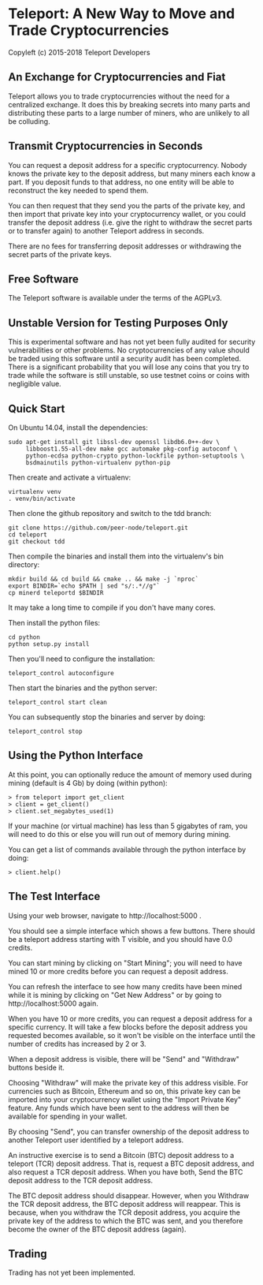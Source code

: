 Teleport: A New Way to Move and Trade Cryptocurrencies
=======================================================

Copyleft (c) 2015-2018 Teleport Developers

An Exchange for Cryptocurrencies and Fiat
-----------------------------------------
Teleport allows you to trade cryptocurrencies without the need
for a centralized exchange. It does this by breaking secrets
into many parts and distributing these parts to a large
number of miners, who are unlikely to all be colluding.

Transmit Cryptocurrencies in Seconds
------------------------------------
You can request a deposit address for a specific cryptocurrency.
Nobody knows the private key to the deposit address, but many
miners each know a part. If you deposit funds to that address,
no one entity will be able to reconstruct the key needed to
spend them.

You can then request that they send you the parts of the private key,
and then import that private key into your cryptocurrency wallet, or you
could transfer the deposit address (i.e. give the right to withdraw the
secret parts or to transfer again) to another Teleport address in seconds.

There are no fees for transferring deposit addresses or withdrawing the
secret parts of the private keys.

Free Software
-------------
The Teleport software is available under the terms of the AGPLv3.

Unstable Version for Testing Purposes Only
------------------------------------------
This is experimental software and has not yet been fully audited for
security vulnerabilities or other problems. No cryptocurrencies of any
value should be traded using this software until a security audit has
been completed. There is a significant probability that you will lose
any coins that you try to trade while the software is still unstable, so
use testnet coins or coins with negligible value.

Quick Start
-----------
On Ubuntu 14.04, install the dependencies:

    sudo apt-get install git libssl-dev openssl libdb6.0++-dev \
         libboost1.55-all-dev make gcc automake pkg-config autoconf \
         python-ecdsa python-crypto python-lockfile python-setuptools \
         bsdmainutils python-virtualenv python-pip

Then create and activate a virtualenv:

    virtualenv venv
    . venv/bin/activate

Then clone the github repository and switch to the tdd branch:

    git clone https://github.com/peer-node/teleport.git
    cd teleport
    git checkout tdd

Then compile the binaries and install them into the virtualenv's bin directory:
    
    mkdir build && cd build && cmake .. && make -j `nproc`
    export BINDIR=`echo $PATH | sed "s/:.*//g"`
    cp minerd teleportd $BINDIR

It may take a long time to compile if you don't have many cores.

Then install the python files:

    cd python
    python setup.py install

Then you'll need to configure the installation:

    teleport_control autoconfigure

Then start the binaries and the python server:

    teleport_control start clean

You can subsequently stop the binaries and server by doing:

    teleport_control stop

Using the Python Interface
--------------------------

At this point, you can optionally reduce the amount of memory used during
mining (default is 4 Gb) by doing (within python):

    > from teleport import get_client
    > client = get_client()
    > client.set_megabytes_used(1)

If your machine (or virtual machine) has less than 5 gigabytes of ram,
you will need to do this or else you will run out of memory during
mining.

You can get a list of commands available through the python interface
by doing:

    > client.help()


The Test Interface
------------------

Using your web browser, navigate to http://localhost:5000 .

You should see a simple interface which shows a few buttons. There should
be a teleport address starting with T visible, and you should have 0.0
credits.

You can start mining by clicking on "Start Mining"; you will need to have
mined 10 or more credits before you can request a deposit address.

You can refresh the interface to see how many credits have been mined
while it is mining by clicking on "Get New Address" or by going to
http://localhost:5000 again.

When you have 10 or more credits, you can request a deposit address
for a specific currency. It will take a few blocks before the deposit
address you requested becomes available, so it won't be visible on
the interface until the number of credits has increased by 2 or 3.

When a deposit address is visible, there will be "Send" and "Withdraw"
buttons beside it. 

Choosing "Withdraw" will make the private key of this address visible. For
currencies such as Bitcoin, Ethereum and so on, this private key can
be imported into your cryptocurrency wallet using the "Import Private
Key" feature. Any funds which have been sent to the address will then
be available for spending in your wallet.

By choosing "Send", you can transfer ownership of the deposit address
to another Teleport user identified by a teleport address.

An instructive exercise is to send a Bitcoin (BTC) deposit address
to a teleport (TCR) deposit address. That is, request a BTC deposit
address, and also request a TCR deposit address. When you have both,
Send the BTC deposit address to the TCR deposit address.

The BTC deposit address should disappear. However, when you Withdraw
the TCR deposit address, the BTC deposit address will reappear. This
is because, when you withdraw the TCR deposit address, you acquire
the private key of the address to which the BTC was sent, and you
therefore become the owner of the BTC deposit address (again).


Trading
-------

Trading has not yet been implemented.
